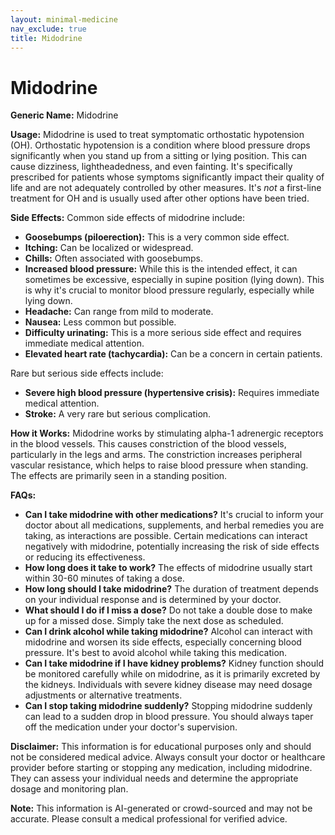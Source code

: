 ```yaml
---
layout: minimal-medicine
nav_exclude: true
title: Midodrine
---
```


# Midodrine

**Generic Name:** Midodrine

**Usage:** Midodrine is used to treat symptomatic orthostatic hypotension (OH).  Orthostatic hypotension is a condition where blood pressure drops significantly when you stand up from a sitting or lying position. This can cause dizziness, lightheadedness, and even fainting.  It's specifically prescribed for patients whose symptoms significantly impact their quality of life and are not adequately controlled by other measures.  It's *not* a first-line treatment for OH and is usually used after other options have been tried.

**Side Effects:**  Common side effects of midodrine include:

* **Goosebumps (piloerection):** This is a very common side effect.
* **Itching:** Can be localized or widespread.
* **Chills:** Often associated with goosebumps.
* **Increased blood pressure:** While this is the intended effect, it can sometimes be excessive, especially in supine position (lying down).  This is why it's crucial to monitor blood pressure regularly, especially while lying down.
* **Headache:** Can range from mild to moderate.
* **Nausea:** Less common but possible.
* **Difficulty urinating:**  This is a more serious side effect and requires immediate medical attention.
* **Elevated heart rate (tachycardia):** Can be a concern in certain patients.

Rare but serious side effects include:

* **Severe high blood pressure (hypertensive crisis):** Requires immediate medical attention.
* **Stroke:** A very rare but serious complication.


**How it Works:** Midodrine works by stimulating alpha-1 adrenergic receptors in the blood vessels.  This causes constriction of the blood vessels, particularly in the legs and arms. The constriction increases peripheral vascular resistance, which helps to raise blood pressure when standing.  The effects are primarily seen in a standing position.


**FAQs:**

* **Can I take midodrine with other medications?**  It's crucial to inform your doctor about all medications, supplements, and herbal remedies you are taking, as interactions are possible.  Certain medications can interact negatively with midodrine, potentially increasing the risk of side effects or reducing its effectiveness.
* **How long does it take to work?** The effects of midodrine usually start within 30-60 minutes of taking a dose.
* **How long should I take midodrine?**  The duration of treatment depends on your individual response and is determined by your doctor.
* **What should I do if I miss a dose?** Do not take a double dose to make up for a missed dose. Simply take the next dose as scheduled.
* **Can I drink alcohol while taking midodrine?** Alcohol can interact with midodrine and worsen its side effects, especially concerning blood pressure. It's best to avoid alcohol while taking this medication.
* **Can I take midodrine if I have kidney problems?**  Kidney function should be monitored carefully while on midodrine, as it is primarily excreted by the kidneys.  Individuals with severe kidney disease may need dosage adjustments or alternative treatments.
* **Can I stop taking midodrine suddenly?**  Stopping midodrine suddenly can lead to a sudden drop in blood pressure.  You should always taper off the medication under your doctor's supervision.


**Disclaimer:** This information is for educational purposes only and should not be considered medical advice. Always consult your doctor or healthcare provider before starting or stopping any medication, including midodrine.  They can assess your individual needs and determine the appropriate dosage and monitoring plan.


**Note:** This information is AI-generated or crowd-sourced and may not be accurate. Please consult a medical professional for verified advice.